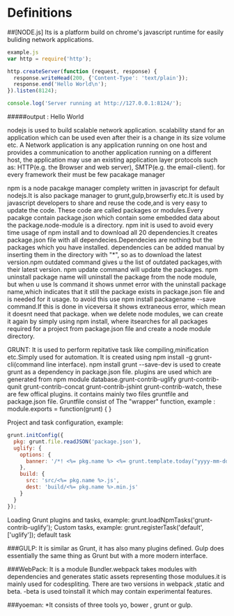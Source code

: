# Definitions

##[NODE.js]
Its is a platform build on chrome's javascript runtime for easily buliding network applications.
```javascript
example.js
var http = require('http');

http.createServer(function (request, response) {
  response.writeHead(200, {'Content-Type': 'text/plain'});
  response.end('Hello World\n');
}).listen(8124);

console.log('Server running at http://127.0.0.1:8124/');
```
#####output : Hello World

nodejs is used to build scalable network application. 
scalability stand for an application which can be used even after their is a change in its size volume etc.
A Network application is any application running on one host and provides a communication to another application running on a different host, the application may use an existing application layer protocols such as: HTTP(e.g. the Browser and web server), SMTP(e.g. the email-client).
for every framework their must be few pacakage manager

npm is a node pacakge manager complety written in javascript for default nodejs.It is also package manager to grunt,gulp,browserfiy etc.It is used by javascript developers to share and reuse the code,and is very easy to update the code.
These code are called packages or modules.Every pacakge  contain package.json which contain some embedded data about the  package.node-module is a directory.
npm init is used to avoid every time usage of npm install and to download all 20 dependencies.It creates package.json file with all dependecies.Dependecies are nothing but the packages which you have installed. dependencies can be added manual by inserting them in the directory with "*", so as to download the latest version.npm outdated command gives u the list of outdated packages,with their latest version. npm update command will update the packages.
npm uninstall package name will uninstall the package from the node module, but when u use ls command it shows unmet error with the uninstall package name,which indicates that it still the package exists in package.json file and is needed for it usage. to avoid this use npm install packagename --save command.If this is done in viceversa it shows extraneous error, which mean it doesnt need that package.
when we delete node modules, we can create it again by simply using npm install, where itsearches for all packages required for a project from package.json file and create a node module directory.


GRUNT:
It is used to perform repitative task like compiling,minification etc.Simply used for automation.
It is created using npm install -g grunt-cli(command line interface). npm install grunt --save-dev is used to create grunt as a dependency in package.json file.
plugins are used which are generated from npm module database.grunt-contrib-uglify
grunt-contrib-qunit
grunt-contrib-concat
grunt-contrib-jshint
grunt-contrib-watch, these are few offical plugins.
it contains mainly two files gruntfile and package.json file. Gruntfile consist of 
The "wrapper" function, example : module.exports = function(grunt) {
}

Project and task configuration, example: 
```javascript
grunt.initConfig({
  pkg: grunt.file.readJSON('package.json'),
  uglify: {
    options: {
      banner: '/*! <%= pkg.name %> <%= grunt.template.today("yyyy-mm-dd") %> */\n'
    },
    build: {
      src: 'src/<%= pkg.name %>.js',
      dest: 'build/<%= pkg.name %>.min.js'
    }
  }
});
```
Loading Grunt plugins and tasks, example: grunt.loadNpmTasks('grunt-contrib-uglify');
Custom tasks, example: grunt.registerTask('default', ['uglify']); default task

###GULP:
It is similar as Grunt, it has also many plugins defined.
Gulp does essentially the same thing as Grunt but with a more modern interface.

###WebPack:
It is a module Bundler.webpack takes modules with dependencies and generates static assets representing those modulues.it is mainly used for codespliting.
There are two versions in webpack ,static and beta. -beta is used toinstall it which may contain experimental features.


###yoeman:
*It consists of three tools
yo, bower , grunt or gulp.
